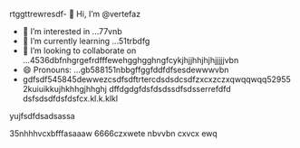 rtggttrewresdf- 👋 Hi, I’m @vertefaz
- 👀 I’m interested in ...77vnb
- 🌱 I’m currently learning ...51trbdfg
- 💞️ I’m looking to collaborate on ...4536dbfnhgrgefrdfffewehgghgghngfcykjhjjhhjhjhjjjjjvbn
- 😄 Pronouns: ...gb588151nbbgffggfddfdfsesdewwwvbn
- gdfsdf545845dewwezcsdfsdftrtercdsdsdcsdfzxcxzczxqwqqwqq529552kuiuikkujhkhhgjhhghj
dffdgdgfdsfdsdssdfsdsserrefdfd
dsfsdsdfdsfdsfcx.kl.k.klkl
<!---fgjsf544545688521file) appears on your GitHub profile.dfa3vcb99+9dssddqwhtrregrgrefdfd
You can click the Preview link to take a look at your45 changes.gf23jhmhjjuyh0
--->yujfsdfdsadsassa
35nhhhvcxbfffasaaaw
6666czxwete
nbvvbn
cxvcx
ewq
